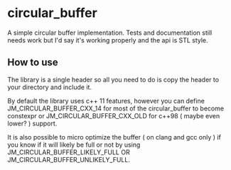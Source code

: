 # circular_buffer
A simple circular buffer implementation.
Tests and documentation still needs work but I'd say it's working properly and the api is STL style.

## How to use
The library is a single header so all you need to do is copy the header to your directory and include it.

By default the library uses c++ 11 features, however you can define JM_CIRCULAR_BUFFER_CXX_14 for most of the circular_buffer to become constexpr or JM_CIRCULAR_BUFFER_CXX_OLD for c++98 ( maybe even lower? ) support.

It is also possible to micro optimize the buffer ( on clang and gcc only ) if you know if it will likely be full or not by using JM_CIRCULAR_BUFFER_LIKELY_FULL OR JM_CIRCULAR_BUFFER_UNLIKELY_FULL.
